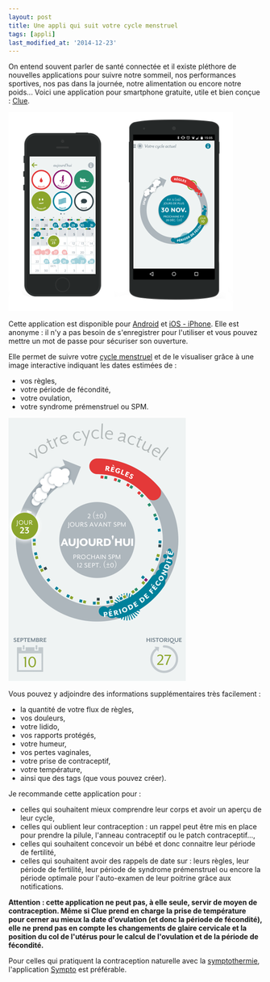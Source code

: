 ```yaml
---
layout: post
title: Une appli qui suit votre cycle menstruel
tags: [appli]
last_modified_at: '2014-12-23'
---
```


On entend souvent parler de santé connectée et il existe pléthore de nouvelles applications pour suivre notre sommeil, nos performances sportives, nos pas dans la journée, notre alimentation ou encore notre poids...
Voici une application pour smartphone gratuite, utile et bien conçue : [Clue](http://www.helloclue.com/fr.html).

![Clue iPhone et Android](/assets/2014-12-23/Clue-iPhone-Android.png)

Cette application est disponible pour [Android](https://play.google.com/store/apps/details?id=com.clue.android) et [iOS - iPhone](https://itunes.apple.com/fr/app/clue-period-ovulation-tracker/id657189652). Elle est anonyme : il n'y a pas besoin de s'enregistrer pour l'utiliser et vous pouvez mettre un mot de passe pour sécuriser son ouverture.

Elle permet de suivre votre [cycle menstruel](http://fr.wikipedia.org/wiki/Cycle_menstruel) et de le visualiser grâce à une image interactive indiquant les dates estimées de :

- vos règles,
- votre période de fécondité,
- votre ovulation,
- votre syndrome prémenstruel ou SPM.

![Clue iPhone](/assets/2014-12-23/Clue-iPhone.png)

Vous pouvez y adjoindre des informations supplémentaires très facilement :

- la quantité de votre flux de règles,
- vos douleurs,
- votre lidido,
- vos rapports protégés,
- votre humeur,
- vos pertes vaginales,
- votre prise de contraceptif,
- votre température,
- ainsi que des tags (que vous pouvez créer).

Je recommande cette application pour :

- celles qui souhaitent mieux comprendre leur corps et avoir un aperçu de leur cycle,
- celles qui oublient leur contraception : un rappel peut être mis en place pour prendre la pilule, l'anneau contraceptif ou le patch contraceptif...,
- celles qui souhaitent concevoir un bébé et donc connaitre leur période de fertilité,
- celles qui souhaitent avoir des rappels de date sur : leurs règles, leur période de fertilité, leur période de syndrome prémenstruel ou encore la période optimale pour l'auto-examen de leur poitrine grâce aux notifications.

**Attention : cette application ne peut pas, à elle seule, servir de moyen de contraception. Même si Clue prend en charge la prise de température pour cerner au mieux la date d'ovulation (et donc la période de fécondité), elle ne prend pas en compte les changements de glaire cervicale et la position du col de l'utérus pour le calcul de l'ovulation et de la période de fécondité.**

Pour celles qui pratiquent la contraception naturelle avec la [symptothermie](http://sympto.org/manual_fr.html), l'application [Sympto](https://itunes.apple.com/fr/app/old-nfp-sympto/id314390423?mt=8) est préférable.
